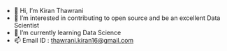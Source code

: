 - 👋 Hi, I’m Kiran Thawrani
- 👀 I’m interested in contributing to open source and be an excellent Data Scientist
- 🌱 I’m currently learning Data Science
- 📫 Email ID : thawrani.kiran16@gmail.com


<!---
kirant16/kirant16 is a ✨ special ✨ repository because its `README.md` (this file) appears on your GitHub profile.
You can click the Preview link to take a look at your changes.
--->
